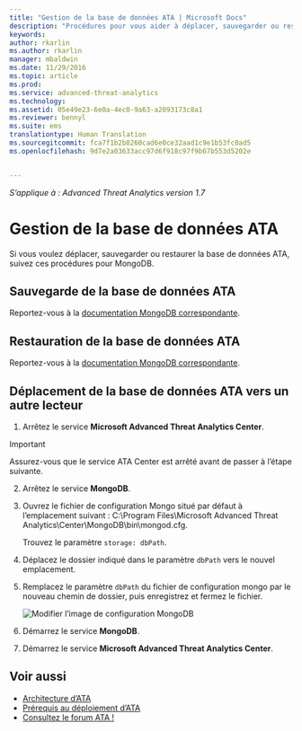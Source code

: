 ```yaml
---
title: "Gestion de la base de données ATA | Microsoft Docs"
description: "Procédures pour vous aider à déplacer, sauvegarder ou restaurer la base de données ATA."
keywords: 
author: rkarlin
ms.author: rkarlin
manager: mbaldwin
ms.date: 11/29/2016
ms.topic: article
ms.prod: 
ms.service: advanced-threat-analytics
ms.technology: 
ms.assetid: 05e49e23-6e0a-4ec0-9a63-a2093173c8a1
ms.reviewer: bennyl
ms.suite: ems
translationtype: Human Translation
ms.sourcegitcommit: fca7f1b2b8260cad6e0ce32aad1c9e1b53fc0ad5
ms.openlocfilehash: 9d7e2a03633acc97d6f918c97f9b67b553d5202e


---
```


*S’applique à : Advanced Threat Analytics version 1.7*



# <a name="ata-database-management"></a>Gestion de la base de données ATA
Si vous voulez déplacer, sauvegarder ou restaurer la base de données ATA, suivez ces procédures pour MongoDB.

## <a name="backing-up-the-ata-database"></a>Sauvegarde de la base de données ATA
Reportez-vous à la [documentation MongoDB correspondante](http://docs.mongodb.org/manual/administration/backup/).

## <a name="restoring-the-ata-database"></a>Restauration de la base de données ATA
Reportez-vous à la [documentation MongoDB correspondante](http://docs.mongodb.org/manual/administration/backup/).

## <a name="moving-the-ata-database-to-another-drive"></a>Déplacement de la base de données ATA vers un autre lecteur

1.  Arrêtez le service **Microsoft Advanced Threat Analytics Center**.
> [!Important] 
> Assurez-vous que le service ATA Center est arrêté avant de passer à l’étape suivante.

2.  Arrêtez le service **MongoDB**.

3.  Ouvrez le fichier de configuration Mongo situé par défaut à l’emplacement suivant : C:\Program Files\Microsoft Advanced Threat Analytics\Center\MongoDB\bin\mongod.cfg.

    Trouvez le paramètre `storage: dbPath`.

4.  Déplacez le dossier indiqué dans le paramètre `dbPath` vers le nouvel emplacement.

5.  Remplacez le paramètre `dbPath` du fichier de configuration mongo par le nouveau chemin de dossier, puis enregistrez et fermez le fichier.

    ![Modifier l’image de configuration MongoDB](media/ATA-mongoDB-moveDB.png)

6.  Démarrez le service **MongoDB**.

7. Démarrez le service **Microsoft Advanced Threat Analytics Center**.

## <a name="see-also"></a>Voir aussi
- [Architecture d’ATA](/advanced-threat-analytics/plan-design/ata-architecture)
- [Prérequis au déploiement d’ATA](/advanced-threat-analytics/plan-design/ata-prerequisites)
- [Consultez le forum ATA !](https://social.technet.microsoft.com/Forums/security/home?forum=mata)




<!--HONumber=Nov16_HO3-->


